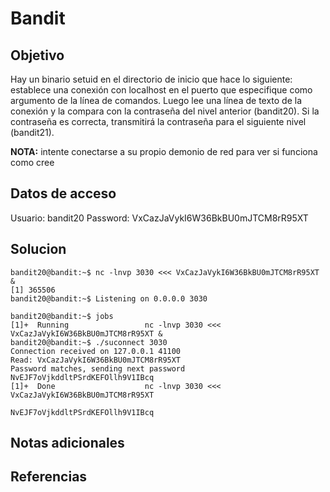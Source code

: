 # Bandit

## Objetivo
Hay un binario setuid en el directorio de inicio que hace lo siguiente: establece una conexión con localhost en el puerto que especifique como argumento de la línea de comandos. Luego lee una línea de texto de la conexión y la compara con la contraseña del nivel anterior (bandit20). Si la contraseña es correcta, transmitirá la contraseña para el siguiente nivel (bandit21).

**NOTA:** intente conectarse a su propio demonio de red para ver si funciona como cree
## Datos de acceso
Usuario: bandit20
Password: VxCazJaVykI6W36BkBU0mJTCM8rR95XT
## Solucion
```shell
bandit20@bandit:~$ nc -lnvp 3030 <<< VxCazJaVykI6W36BkBU0mJTCM8rR95XT &
[1] 365506
bandit20@bandit:~$ Listening on 0.0.0.0 3030

bandit20@bandit:~$ jobs
[1]+  Running                 nc -lnvp 3030 <<< VxCazJaVykI6W36BkBU0mJTCM8rR95XT &
bandit20@bandit:~$ ./suconnect 3030
Connection received on 127.0.0.1 41100
Read: VxCazJaVykI6W36BkBU0mJTCM8rR95XT
Password matches, sending next password
NvEJF7oVjkddltPSrdKEFOllh9V1IBcq
[1]+  Done                    nc -lnvp 3030 <<< VxCazJaVykI6W36BkBU0mJTCM8rR95XT

NvEJF7oVjkddltPSrdKEFOllh9V1IBcq
```
## Notas adicionales

## Referencias

